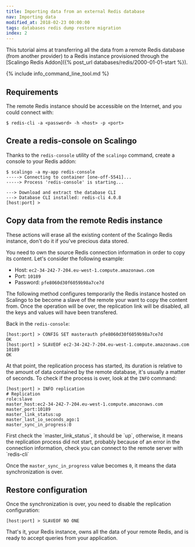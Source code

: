 ```yaml
---
title: Importing data from an external Redis database
nav: Importing data
modified_at: 2018-02-23 00:00:00
tags: databases redis dump restore migration
index: 2
---
```


This tutorial aims at transferring all the data from a remote Redis database
(from another provider) to a Redis instance provisioned through the [Scalingo
Redis Addon]({% post_url databases/redis/2000-01-01-start %}).

{% include info_command_line_tool.md %}

## Requirements

The remote Redis instance should be accessible on the Internet, and you could connect with:

```console
$ redis-cli -a <password> -h <host> -p <port>
```

## Create a redis-console on Scalingo

Thanks to the `redis-console` utility of the `scalingo` command, create a
console to your Redis addon:

```console
$ scalingo -a my-app redis-console
-----> Connecting to container [one-off-5541]...
-----> Process 'redis-console' is starting...

---> Download and extract the database CLI
---> Database CLI installed: redis-cli 4.0.8
[host:port] >
```

## Copy data from the remote Redis instance

<aside class="warning" markdown="1">
These actions will erase all the existing content of the Scalingo Redis
instance, don't do it if you've precious data stored.
</aside>

You need to own the source Redis connection information in order to copy its
content. Let's consider the following example:

* Host: `ec2-34-242-7-204.eu-west-1.compute.amazonaws.com`
* Port: `10189`
* Password: `pfe8060d30f6059b98a7ce7d`

The following method configures temporarily the Redis instance hosted on
Scalingo to be become a slave of the remote your want to copy the content from.
Once the operation will be over, the replication link will be disabled, all the
keys and values will have been transfered.

Back in the `redis-console`:

```console
[host:port] > CONFIG SET masterauth pfe8060d30f6059b98a7ce7d
OK
[host:port] > SLAVEOF ec2-34-242-7-204.eu-west-1.compute.amazonaws.com 10189
OK
```

At that point, the replication process has started, its duration is relative to
the amount of data contained by the remote database, it's usually a matter of seconds.
To check if the process is over, look at the `INFO` command:

```console
[host:port] > INFO replication
# Replication
role:slave
master_host:ec2-34-242-7-204.eu-west-1.compute.amazonaws.com
master_port:10189
master_link_status:up
master_last_io_seconds_ago:1
master_sync_in_progress:0
```

<aside class="warning" markdown="1">
First check the `master_link_status`, it should be `up`, otherwise, it means
the replication process did not start, probably because of an error in the
connection information, check you can connect to the remote server with `redis-cli`
</aside>

Once the `master_sync_in_progress` value becomes `0`, it means the data
synchronization is over.

## Restore configuration

Once the synchronization is over, you need to disable the replication configuration:

```console
[host:port] > SLAVEOF NO ONE
```

That's it, your Redis instance, owns all the data of your remote Redis, and is
ready to accept queries from your application.
